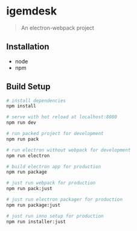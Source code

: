 # igemdesk

> An electron-webpack project

## Installation

 * node
 * npm

## Build Setup

``` bash
# install dependencies
npm install

# serve with hot reload at localhost:8080
npm run dev

# run packed project for development
npm run pack

# run electron without webpack for development
npm run electron

# build electron app for production
npm run package

# just run webpack for production
npm run pack:just

# just run electron packager for production
npm run package:just

# just run inno setup for production
npm run installer:just
```
